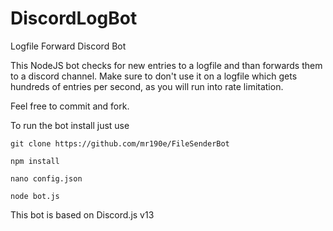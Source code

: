 # DiscordLogBot
Logfile Forward Discord Bot


This NodeJS bot checks for new entries to a logfile and than forwards them to a discord channel. Make sure to don't use it on a logfile which gets hundreds of entries per second, as you will run into rate limitation.

Feel free to commit and fork.

To run the bot install just use

```
git clone https://github.com/mr190e/FileSenderBot

npm install

nano config.json

node bot.js
```
This bot is based on Discord.js v13
